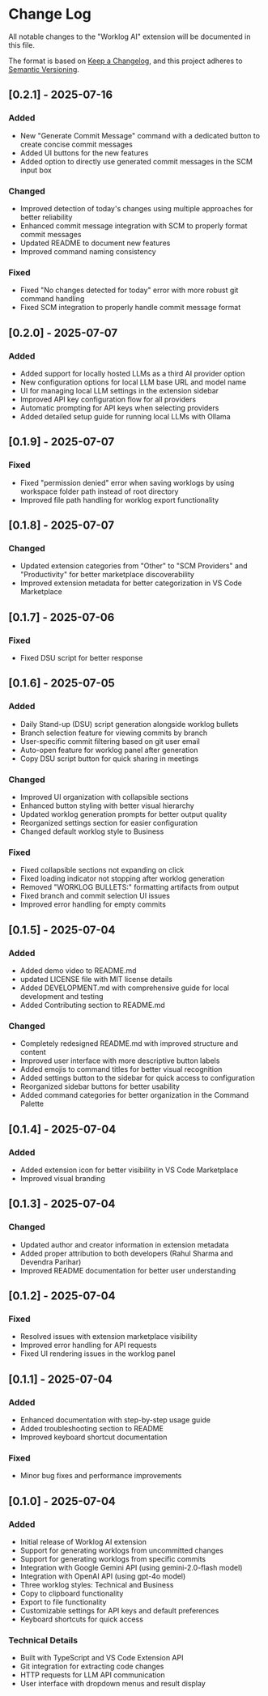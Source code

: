 # Change Log

All notable changes to the "Worklog AI" extension will be documented in this file.

The format is based on [Keep a Changelog](https://keepachangelog.com/en/1.0.0/),
and this project adheres to [Semantic Versioning](https://semver.org/spec/v2.0.0.html).


## [0.2.1] - 2025-07-16

### Added
- New "Generate Commit Message" command with a dedicated button to create concise commit messages
- Added UI buttons for the new features
- Added option to directly use generated commit messages in the SCM input box

### Changed
- Improved detection of today's changes using multiple approaches for better reliability
- Enhanced commit message integration with SCM to properly format commit messages
- Updated README to document new features
- Improved command naming consistency

### Fixed
- Fixed "No changes detected for today" error with more robust git command handling
- Fixed SCM integration to properly handle commit message format

## [0.2.0] - 2025-07-07

### Added
- Added support for locally hosted LLMs as a third AI provider option
- New configuration options for local LLM base URL and model name
- UI for managing local LLM settings in the extension sidebar
- Improved API key configuration flow for all providers
- Automatic prompting for API keys when selecting providers
- Added detailed setup guide for running local LLMs with Ollama

## [0.1.9] - 2025-07-07

### Fixed
- Fixed "permission denied" error when saving worklogs by using workspace folder path instead of root directory
- Improved file path handling for worklog export functionality

## [0.1.8] - 2025-07-07

### Changed
- Updated extension categories from "Other" to "SCM Providers" and "Productivity" for better marketplace discoverability
- Improved extension metadata for better categorization in VS Code Marketplace

## [0.1.7] - 2025-07-06

### Fixed
- Fixed DSU script for better response

## [0.1.6] - 2025-07-05

### Added
- Daily Stand-up (DSU) script generation alongside worklog bullets
- Branch selection feature for viewing commits by branch
- User-specific commit filtering based on git user email
- Auto-open feature for worklog panel after generation
- Copy DSU script button for quick sharing in meetings

### Changed
- Improved UI organization with collapsible sections
- Enhanced button styling with better visual hierarchy
- Updated worklog generation prompts for better output quality
- Reorganized settings section for easier configuration
- Changed default worklog style to Business

### Fixed
- Fixed collapsible sections not expanding on click
- Fixed loading indicator not stopping after worklog generation
- Removed "WORKLOG BULLETS:" formatting artifacts from output
- Fixed branch and commit selection UI issues
- Improved error handling for empty commits

## [0.1.5] - 2025-07-04

### Added

- Added demo video to README.md
- updated LICENSE file with MIT license details
- Added DEVELOPMENT.md with comprehensive guide for local development and testing
- Added Contributing section to README.md

### Changed

- Completely redesigned README.md with improved structure and content
- Improved user interface with more descriptive button labels
- Added emojis to command titles for better visual recognition
- Added settings button to the sidebar for quick access to configuration
- Reorganized sidebar buttons for better usability
- Added command categories for better organization in the Command Palette

## [0.1.4] - 2025-07-04

### Added

- Added extension icon for better visibility in VS Code Marketplace
- Improved visual branding

## [0.1.3] - 2025-07-04

### Changed

- Updated author and creator information in extension metadata
- Added proper attribution to both developers (Rahul Sharma and Devendra Parihar)
- Improved README documentation for better user understanding

## [0.1.2] - 2025-07-04

### Fixed

- Resolved issues with extension marketplace visibility
- Improved error handling for API requests
- Fixed UI rendering issues in the worklog panel

## [0.1.1] - 2025-07-04

### Added

- Enhanced documentation with step-by-step usage guide
- Added troubleshooting section to README
- Improved keyboard shortcut documentation

### Fixed

- Minor bug fixes and performance improvements

## [0.1.0] - 2025-07-04

### Added

- Initial release of Worklog AI extension
- Support for generating worklogs from uncommitted changes
- Support for generating worklogs from specific commits
- Integration with Google Gemini API (using gemini-2.0-flash model)
- Integration with OpenAI API (using gpt-4o model)
- Three worklog styles: Technical and Business
- Copy to clipboard functionality
- Export to file functionality
- Customizable settings for API keys and default preferences
- Keyboard shortcuts for quick access

### Technical Details

- Built with TypeScript and VS Code Extension API
- Git integration for extracting code changes
- HTTP requests for LLM API communication
- User interface with dropdown menus and result display
